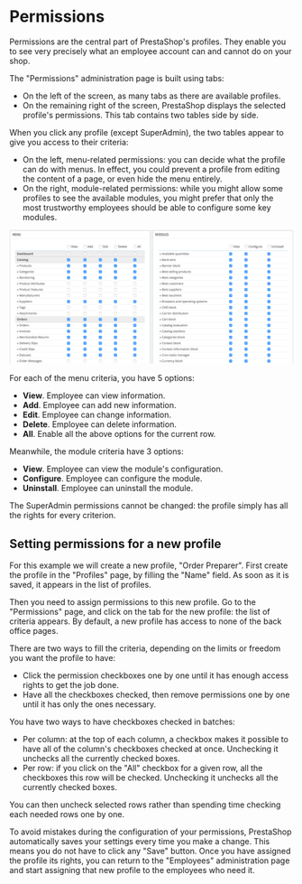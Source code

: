 # Permissions

Permissions are the central part of PrestaShop's profiles. They enable you to see very precisely what an employee account can and cannot do on your shop.

The "Permissions" administration page is built using tabs:

* On the left of the screen, as many tabs as there are available profiles.
* On the remaining right of the screen, PrestaShop displays the selected profile's permissions. This tab contains two tables side by side.

When you click any profile \(except SuperAdmin\), the two tables appear to give you access to their criteria:

* On the left, menu-related permissions: you can decide what the profile can do with menus. In effect, you could prevent a profile from editing the content of a page, or even hide the menu entirely.
* On the right, module-related permissions: while you might allow some profiles to see the available modules, you might prefer that only the most trustworthy employees should be able to configure some key modules. 

![](../../../../.gitbook/assets/43417612%20%284%29.png)

For each of the menu criteria, you have 5 options:

* **View**. Employee can view information.
* **Add**. Employee can add new information.
* **Edit**. Employee can change information.
* **Delete**. Employee can delete information.
* **All**. Enable all the above options for the current row.

Meanwhile, the module criteria have 3 options:

* **View**. Employee can view the module's configuration.
* **Configure**. Employee can configure the module.
* **Uninstall**. Employee can uninstall the module.

The SuperAdmin permissions cannot be changed: the profile simply has all the rights for every criterion.

## Setting permissions for a new profile <a id="Permissions-Settingpermissionsforanewprofile"></a>

For this example we will create a new profile, "Order Preparer". First create the profile in the "Profiles" page, by filling the "Name" field. As soon as it is saved, it appears in the list of profiles.

Then you need to assign permissions to this new profile. Go to the "Permissions" page, and click on the tab for the new profile: the list of criteria appears. By default, a new profile has access to none of the back office pages.

There are two ways to fill the criteria, depending on the limits or freedom you want the profile to have:

* Click the permission checkboxes one by one until it has enough access rights to get the job done.
* Have all the checkboxes checked, then remove permissions one by one until it has only the ones necessary.

You have two ways to have checkboxes checked in batches:

* Per column: at the top of each column, a checkbox makes it possible to have all of the column's checkboxes checked at once. Unchecking it unchecks all the currently checked boxes.
* Per row: if you click on the "All" checkbox for a given row, all the checkboxes this row will be checked. Unchecking it unchecks all the currently checked boxes.

You can then uncheck selected rows rather than spending time checking each needed rows one by one.

To avoid mistakes during the configuration of your permissions, PrestaShop automatically saves your settings every time you make a change. This means you do not have to click any "Save" button. Once you have assigned the profile its rights, you can return to the "Employees" administration page and start assigning that new profile to the employees who need it.

